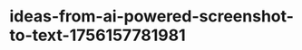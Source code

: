 # ideas-from-ai-powered-screenshot-to-text-1756157781981
```json [ { "title": "Smart Note Taker", "description": "أداة SaaS لتحويل لقطات الشاشة إلى نصوص منظمة، مما يسهل على المستخدمين استخراج المعلومات المهمة من المحاضرات أو الاجتماعات.", "mvp_plan": "إنشاء واجهة مستخدم بسيطة لتحميل لقطات الشاشة، واستخدام مكتبة OCR لتحويل الصور إلى نصوص، ثم تنظيم النصوص في ملاحظات قابلة للبحث." }, { "title": "Visual R...
